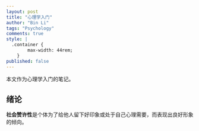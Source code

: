 ```yaml
---
layout: post
title: "心理学入门"
author: "Bin Li"
tags: "Psychology"
comments: true
style: |
  .container {
        max-width: 44rem;
    } 
published: false
---
```


本文作为心理学入门的笔记。




## 绪论

**社会赞许性**是个体为了给他人留下好印象或处于自己心理需要，而表现出良好形象的倾向。


